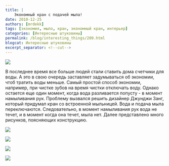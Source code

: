 ```yaml
---
title: |
    Экономный кран с подачей мыла!
date: 2010-12-25
authors: [mrdekk]
tags: [экономия, мыло, кран, экономный кран, интерьер]
categories: [Интересные штуковины]
permalink: /blog/interesting_things/209.html
blogcat: Интересные штуковины
excerpt_separator: <!--cut-->
---
```



![](http://itw66.ru/uploads/images/00/00/01/2010/12/25/bf7f79.jpg)


В последнее время все больше людей стали ставить дома счетчики для воды. А это в свою очередь заставляет задумываться об экономии, чтоб тратить воды меньше. Самый простой способ экономии, например, при чистке зубов на время чистки отключать воду. Однако остается еще один момент, когда вода разливается попусту - в момент намыливания рук. Проблему вызвался решить дизайнер Джунджи Занг, который придумал кран со встроенной мыльницей. Вода и подача мыла переключаются. Следовательно, в момент намыливания рук вода не течет, и в момент когда она течет, мыла нет. Далее представлено много рисунков, поясняющих конструкцию.


<!--cut-->



![](http://itw66.ru/uploads/images/00/00/01/2010/12/25/82ff55.jpg)


![](http://itw66.ru/uploads/images/00/00/01/2010/12/25/a402eb.jpg)


![](http://itw66.ru/uploads/images/00/00/01/2010/12/25/593c73.jpg)


![](http://itw66.ru/uploads/images/00/00/01/2010/12/25/171dc3.jpg)

